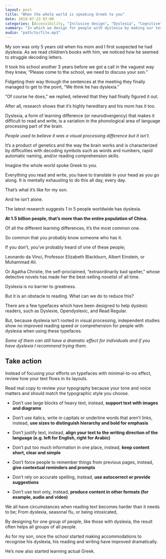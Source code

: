 ```yaml
---
layout: post
title: "When the whole world is speaking Greek to you"
date: 2019-07-23 07:00
categories: [Accessibility, "Inclusive design", "Dyslexia", "Cognitive"]
summary: "In which we design for people with dyslexia by making our text as readable as possible."
audio: "path/to/file.mp3"
---
```

My son was only 5 years old when his mom and I first suspected he had dyslexia. As we read children’s books with him, we noticed how he seemed to struggle decoding letters.

It took his school another 3 years before we got a call in the vaguest way they knew, “Please come to the school, we need to discuss your son.”

Fidgeting their way through the sentences at the meeting they finally managed to get to the point, “We think he has dyslexia.”

“Of course he does,” we replied, relieved that they had finally figured it out.

After all, research shows that it’s highly hereditary and his mom has it too.

Dyslexia, a form of learning difference (or neurodivergency) that makes it difficult to read and write, is a variation in the phonological area of language processing part of the brain.

*People used to believe it was a visual processing difference but it isn't.*

It’s a product of genetics and the way the brain works and is characterized by difficulties with decoding symbols such as words and numbers, rapid automatic naming, and/or reading comprehension skills.

Imagine the whole world spoke Greek to you.

Everything you read and write, you have to translate in your head as you go along. It is mentally exhausting to do this all day, every day.

That’s what it’s like for my son.

And he isn’t alone.

The latest research suggests 1 in 5 people worldwide has dyslexia.

**At 1.5 billion people, that’s more than the entire population of China.**

Of all the different learning differences, it’s the most common one.

So common that you probably know someone who has it.

If you don’t, you’ve probably heard of one of these people;

Leonardo da Vinci, Professor Elizabeth Blackburn, Albert Einstein, or Muhammad Ali.

Or Agatha Christie, the self-proclaimed, “extraordinarily bad speller,” whose detective novels has made her the best-selling novelist of all time.

Dyslexia is no barrier to greatness.

But it is an obstacle to reading. What can we do to reduce this?

There are a few typefaces which have been designed to help dyslexic readers, such as Dyslexie, Opendyslexic, and Read Regular.

But, because dyslexia isn’t rooted in visual processing, independent studies show no improved reading speed or comprehension for people with dyslexia when using these typefaces.

*Some of them can still have a dramatic effect for individuals and if you have dyslexia I recommend trying them.*

## Take action

Instead of focusing your efforts on typefaces with minimal-to-no effect, review how your text flows in its layouts.

Read real copy to review your typography because your tone and voice matters and should match the typographic style you choose. 

- Don’t use large blocks of heavy text, instead, **support text with images and diagrams**

- Don’t use italics, write in capitals or underline words that aren’t links, instead, **use sizes to distinguish hierarchy and bold for emphasis**

- Don’t justify text, instead, **align your text to the writing direction of the language (e.g. left for English, right for Arabic)**

- Don’t put too much information in one place, instead, **keep content short, clear and simple**

- Don’t force people to remember things from previous pages, instead, **give contextual reminders and prompts**

- Don’t rely on accurate spelling, instead, **use autocorrect or provide suggestions**

- Don’t use text only, instead, **produce content in other formats (for example, audio and video)**

We all have circumstances when reading text becomes harder than it needs to be; From dyslexia, seasonal flu, or being intoxicated,

By designing for one group of people, like those with dyslexia, the result often helps all groups of all people.

As for my son, once the school started making accommodations to recognise his dyslexia, his reading and writing have improved dramatically.

He’s now also started learning actual Greek.
